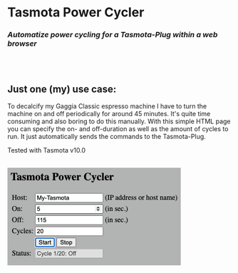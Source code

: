 # Tasmota Power Cycler
### *Automatize power cycling for a Tasmota-Plug within a web browser*
\
&nbsp;
## Just one (my) use case:
To decalcify my Gaggia Classic espresso machine I have to turn the machine on and off periodically for around 45 minutes. It's quite time consuming and also boring to do this manually. With this simple HTML page you can specify the on- and off-duration as well as the amount of cycles to run. It just automatically sends the commands to the Tasmota-Plug.  

Tested with Tasmota v10.0
\
&nbsp;

![screenshot](screenshot.png)
